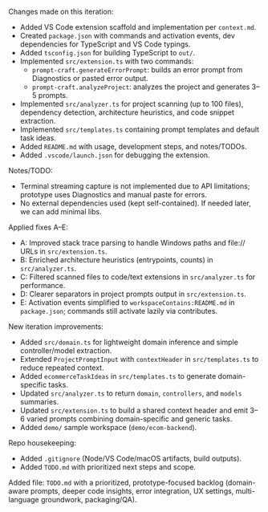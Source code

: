 Changes made on this iteration:

- Added VS Code extension scaffold and implementation per `context.md`.
- Created `package.json` with commands and activation events, dev dependencies for TypeScript and VS Code typings.
- Added `tsconfig.json` for building TypeScript to `out/`.
- Implemented `src/extension.ts` with two commands:
  - `prompt-craft.generateErrorPrompt`: builds an error prompt from Diagnostics or pasted error output.
  - `prompt-craft.analyzeProject`: analyzes the project and generates 3–5 prompts.
- Implemented `src/analyzer.ts` for project scanning (up to 100 files), dependency detection, architecture heuristics, and code snippet extraction.
- Implemented `src/templates.ts` containing prompt templates and default task ideas.
- Added `README.md` with usage, development steps, and notes/TODOs.
- Added `.vscode/launch.json` for debugging the extension.

Notes/TODO:
- Terminal streaming capture is not implemented due to API limitations; prototype uses Diagnostics and manual paste for errors.
- No external dependencies used (kept self-contained). If needed later, we can add minimal libs.

Applied fixes A–E:
- A: Improved stack trace parsing to handle Windows paths and file:// URLs in `src/extension.ts`.
- B: Enriched architecture heuristics (entrypoints, counts) in `src/analyzer.ts`.
- C: Filtered scanned files to code/text extensions in `src/analyzer.ts` for performance.
- D: Clearer separators in project prompts output in `src/extension.ts`.
- E: Activation events simplified to `workspaceContains:README.md` in `package.json`; commands still activate lazily via contributes.

New iteration improvements:
- Added `src/domain.ts` for lightweight domain inference and simple controller/model extraction.
- Extended `ProjectPromptInput` with `contextHeader` in `src/templates.ts` to reduce repeated context.
- Added `ecommerceTaskIdeas` in `src/templates.ts` to generate domain-specific tasks.
- Updated `src/analyzer.ts` to return `domain`, `controllers`, and `models` summaries.
- Updated `src/extension.ts` to build a shared context header and emit 3–6 varied prompts combining domain-specific and generic tasks.
- Added `demo/` sample workspace (`demo/ecom-backend`).

Repo housekeeping:
- Added `.gitignore` (Node/VS Code/macOS artifacts, build outputs).
- Added `TODO.md` with prioritized next steps and scope.


Added file: `TODO.md` with a prioritized, prototype-focused backlog (domain-aware prompts, deeper code insights, error integration, UX settings, multi-language groundwork, packaging/QA).

